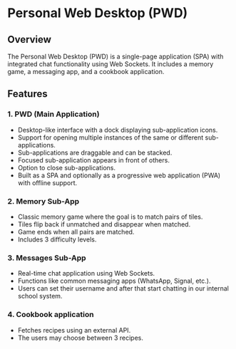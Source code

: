 # Personal Web Desktop (PWD)

## Overview  
The Personal Web Desktop (PWD) is a single-page application (SPA) with integrated chat functionality using Web Sockets. It includes a memory game, a messaging app, and a cookbook application.

## Features  
### **1. PWD (Main Application)**  
- Desktop-like interface with a dock displaying sub-application icons.  
- Support for opening multiple instances of the same or different sub-applications.  
- Sub-applications are draggable and can be stacked.  
- Focused sub-application appears in front of others.  
- Option to close sub-applications.  
- Built as a SPA and optionally as a progressive web application (PWA) with offline support.  

### **2. Memory Sub-App**  
- Classic memory game where the goal is to match pairs of tiles.  
- Tiles flip back if unmatched and disappear when matched.  
- Game ends when all pairs are matched.  
- Includes 3 difficulty levels.

### **3. Messages Sub-App**  
- Real-time chat application using Web Sockets.  
- Functions like common messaging apps (WhatsApp, Signal, etc.).  
- Users can set their username and after that start chatting in our internal school system.

### **4. Cookbook application**  
- Fetches recipes using an external API.
- The users may choose between 3 recipes.
